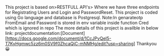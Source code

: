 This project is based on>RESTFULL API's> Where we have three endpoints for Registrating Users and Login and PasswordReset.
This project is coded using Go language and database is Postgresql.
Note:In genarateotp  FromEmail and Password is stored in env variable inside function Cred which is ignored in repo
The more details of this project is availble in below link:
projectdocumentation:[Document][https://docs.google.com/document/d/1CcJPvQeI5-T7KyHgmwc5zz6m0SV9f0ZhcaQjC-mNMHg/edit?usp=sharing]
Thankyou:grinning:
